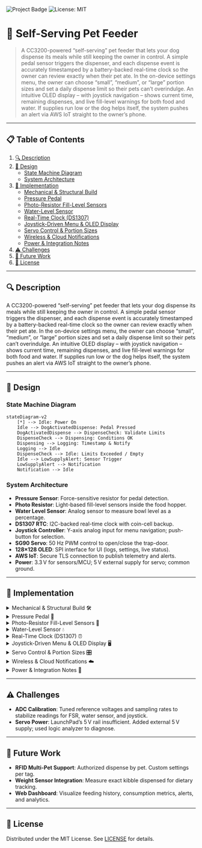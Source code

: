 <!--
  🐾 Pet Feeder - Self-Serving Dog Feeder Project
-->

![Project Badge](https://img.shields.io/badge/status-complete-brightgreen) ![License: MIT](https://img.shields.io/badge/license-MIT-blue)

# 🐾 Self-Serving Pet Feeder

> A CC3200-powered “self-serving” pet feeder that lets your dog dispense its meals while still keeping the owner in control. A simple pedal sensor triggers the dispenser, and each dispense event is accurately timestamped by a battery-backed real-time clock so the owner can review exactly when their pet ate. In the on-device settings menu, the owner can choose “small”, “medium”, or “large” portion sizes and set a daily dispense limit so their pets can’t overindulge. An intuitive OLED display – with joystick navigation – shows current time, remaining dispenses, and live fill-level warnings for both food and water. If supplies run low or the dog helps itself, the system pushes an alert via AWS IoT straight to the owner’s phone.

---

## 📋 Table of Contents

1. [🔍 Description](#-description)
2. [🎨 Design](#-design)
   - [State Machine Diagram](#state-machine-diagram)
   - [System Architecture](#system-architecture)
3. [🔧 Implementation](#-implementation)
   - [Mechanical & Structural Build](#mechanical--structural-build)
   - [Pressure Pedal](#pressure-pedal)
   - [Photo-Resistor Fill-Level Sensors](#photo-resistor-fill-level-sensors)
   - [Water-Level Sensor](#water-level-sensor)
   - [Real-Time Clock (DS1307)](#real-time-clock-ds1307)
   - [Joystick-Driven Menu & OLED Display](#joystick-driven-menu--oled-display)
   - [Servo Control & Portion Sizes](#servo-control--portion-sizes)
   - [Wireless & Cloud Notifications](#wireless--cloud-notifications)
   - [Power & Integration Notes](#power--integration-notes)
4. [⚠️ Challenges](#-challenges)
5. [🚀 Future Work](#-future-work)
6. [📄 License](#-license)

---

## 🔍 Description

A CC3200-powered “self-serving” pet feeder that lets your dog dispense its meals while still keeping the owner in control. A simple pedal sensor triggers the dispenser, and each dispense event is accurately timestamped by a battery-backed real-time clock so the owner can review exactly when their pet ate. In the on-device settings menu, the owner can choose “small”, “medium”, or “large” portion sizes and set a daily dispense limit so their pets can’t overindulge. An intuitive OLED display – with joystick navigation – shows current time, remaining dispenses, and live fill-level warnings for both food and water. If supplies run low or the dog helps itself, the system pushes an alert via AWS IoT straight to the owner’s phone.

---

## 🎨 Design

### State Machine Diagram

```mermaid
stateDiagram-v2
    [*] --> Idle: Power On
    Idle --> DogActivatedDispense: Pedal Pressed
    DogActivatedDispense --> DispenseCheck: Validate Limits
    DispenseCheck --> Dispensing: Conditions OK
    Dispensing --> Logging: Timestamp & Notify
    Logging --> Idle
    DispenseCheck --> Idle: Limits Exceeded / Empty
    Idle --> LowSupplyAlert: Sensor Trigger
    LowSupplyAlert --> Notification
    Notification --> Idle
```

### System Architecture

- **Pressure Sensor**: Force-sensitive resistor for pedal detection.
- **Photo Resistor**: Light-based fill-level sensors inside the food hopper.
- **Water Level Sensor**: Analog sensor to measure bowl level as a percentage.
- **DS1307 RTC**: I2C-backed real-time clock with coin-cell backup.
- **Joystick Controller**: Y-axis analog input for menu navigation; push-button for selection.
- **SG90 Servo**: 50 Hz PWM control to open/close the trap-door.
- **128×128 OLED**: SPI interface for UI (logs, settings, live status).
- **AWS IoT**: Secure TLS connection to publish telemetry and alerts.
- **Power**: 3.3 V for sensors/MCU; 5 V external supply for servo; common ground.

---

## 🔧 Implementation

<details>
<summary>Mechanical & Structural Build 🛠️</summary>

Built from plywood panels forming a funnel enclosure with a servo-actuated trap-door at the base. The trap-door drops kibble when the servo rotates.

</details>

<details>
<summary>Pressure Pedal 🚪</summary>

A force-sensitive resistor under the pedal reads analog voltage changes via ADC to detect a firm press.

</details>

<details>
<summary>Photo-Resistor Fill-Level Sensors 📏</summary>

Mounted at fixed heights inside the funnel; firmware samples each analog channel each loop. A sudden change flags “food empty” and triggers an alert.

</details>

<details>
<summary>Water-Level Sensor 💧</summary>

Reads ADC value once per second, converts to a percentage (displayed on OLED). Below 10%, sends a low-water notification and resets upon refill.

</details>

<details>
<summary>Real-Time Clock (DS1307) ⏰</summary>

Initializes over I²C; converts BCD registers to decimal fields (MM/DD/YY, HH:MM:SS). Stores last 10 dispense timestamps in RAM, accessible via menu.

</details>

<details>
<summary>Joystick-Driven Menu & OLED Display 🖥️</summary>

Vertical joystick (Y-axis) moves cursor; push-button selects. Displays three options (Feeding History, Settings, Back). Submenus allow pagination and setting adjustments.

</details>

<details>
<summary>Servo Control & Portion Sizes 🎛️</summary>

Bit-banged 50 Hz PWM: ~1.5 ms pulse closes trap-door, ~2.1 ms opens. Pulse duration sequences correspond to small/medium/large scoops.

</details>

<details>
<summary>Wireless & Cloud Notifications ☁️</summary>

Connects to Wi-Fi, establishes TLS to AWS IoT endpoint. Publishes JSON payloads (e.g., “Dispensed Medium portion”). AWS IoT Rule → SNS → Email.

</details>

<details>
<summary>Power & Integration Notes 🔌</summary>

MCU and sensors run on 3.3 V. Servo uses 5 V from external supply. Common ground references. DS1307 coin cell preserves logs through power cycles.

</details>

---

## ⚠️ Challenges

- **ADC Calibration**: Tuned reference voltages and sampling rates to stabilize readings for FSR, water sensor, and joystick.
- **Servo Power**: LaunchPad’s 5 V rail insufficient. Added external 5 V supply; used logic analyzer to diagnose.

---

## 🚀 Future Work

- **RFID Multi-Pet Support**: Authorized dispense by pet. Custom settings per tag.
- **Weight Sensor Integration**: Measure exact kibble dispensed for dietary tracking.
- **Web Dashboard**: Visualize feeding history, consumption metrics, alerts, and analytics.

---

## 📄 License

Distributed under the MIT License. See [LICENSE](LICENSE) for details.
